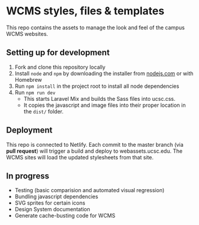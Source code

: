 # WCMS styles, files & templates

This repo contains the assets to manage the look and feel of the campus WCMS websites.

## Setting up for development

1. Fork and clone this repository locally
2. Install `node` and `npm` by downloading the installer from [nodejs.com](http://nodejs.org) or with Homebrew
3. Run `npm install` in the project root to install all node dependencies
4. Run `npm run dev`
   - This starts Laravel Mix and builds the Sass files into ucsc.css.
   - It copies the javascript and image files into their proper location in the `dist/` folder.

## Deployment

This repo is connected to Netlify. Each commit to the master branch (via **pull request**) will trigger a build and deploy to webassets.ucsc.edu. The WCMS sites will load the updated stylesheets from that site.

## In progress

- Testing (basic comparision and automated visual regression)
- Bundling javascript dependencies
- SVG sprites for certain icons
- Design System documentation
- Generate cache-busting code for WCMS